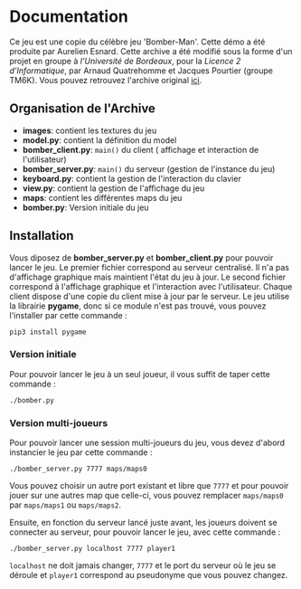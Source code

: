 # Documentation
Ce jeu est une copie du célèbre jeu 'Bomber-Man'. Cette démo a été produite par Aurelien Esnard. Cette archive a été modifié sous la forme d'un projet en groupe à _l'Université de Bordeaux_, pour la _Licence 2 d'Informatique_, par Arnaud Quatrehomme et Jacques Pourtier (groupe TM6K). Vous pouvez retrouvez l'archive original [ici](https://github.com/orel33/bomber).

## Organisation de l'Archive
+ **images**: contient les textures du jeu
+ **model.py**: contient la définition du model
+ **bomber_client.py**: `main()` du client ( affichage et interaction de l'utilisateur)
+ **bomber_server.py**: `main()` du serveur (gestion de l'instance du jeu)
+ **keyboard.py**: contient la gestion de l'interaction du clavier
+ **view.py**: contient la gestion de l'affichage du jeu
+ **maps**: contient les différentes maps du jeu
+ **bomber.py**: Version initiale du jeu

## Installation
Vous diposez de **bomber_server.py** et **bomber_client.py** pour pouvoir lancer le jeu. Le premier fichier correspond au serveur centralisé. Il n'a pas d'affichage graphique mais maintient l'état du jeu à jour. Le second fichier correspond à l'affichage graphique et l'interaction avec l'utilisateur. Chaque client dispose d'une copie du client mise à jour par le serveur.
Le jeu utilise la librairie **pygame**, donc si ce module n'est pas trouvé, vous pouvez l'installer par cette commande :
```
pip3 install pygame
```

### Version initiale
Pour pouvoir lancer le jeu à un seul joueur, il vous suffit de taper cette commande :
```
./bomber.py
```

### Version multi-joueurs
Pour pouvoir lancer une session multi-joueurs du jeu, vous devez d'abord instancier le jeu par cette commande :
```
./bomber_server.py 7777 maps/maps0
```
Vous pouvez choisir un autre port existant et libre que `7777` et pour pouvoir jouer sur une autres map que celle-ci, vous pouvez remplacer `maps/maps0` par `maps/maps1` ou `maps/maps2`.

Ensuite, en fonction du serveur lancé juste avant, les joueurs doivent se connecter au serveur, pour pouvoir lancer le jeu, avec cette commande :
```
./bomber_server.py localhost 7777 player1
```
`localhost` ne doit jamais changer, `7777` et le port du serveur où le jeu se déroule et `player1` correspond au pseudonyme que vous pouvez changez.
